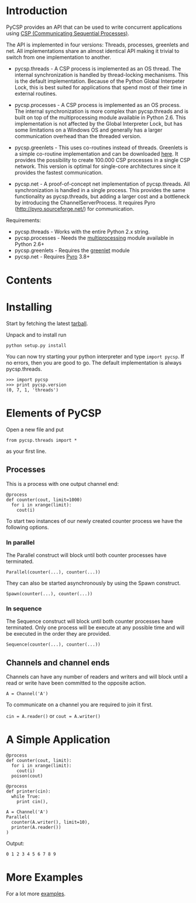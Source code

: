 # Introduction #

PyCSP provides an API that can be used to write concurrent
applications using [CSP (Communicating Sequential Processes)](http://en.wikipedia.org/wiki/Communicating_sequential_processes).

The API is implemented in four versions:
Threads, processes, greenlets and net. All implementations share an
almost identical API making it trivial to switch from one implementation to
another.

  * pycsp.threads - A CSP process is implemented as an OS thread. The internal synchronization is handled by thread-locking mechanisms. This is the default implementation. Because of the Python Global Interpeter Lock, this is best suited for applications that spend most of their time in external routines.

  * pycsp.processes - A CSP process is implemented as an OS process. The internal synchronization is more complex than pycsp.threads and is built on top of the multiprocessing module available in Python 2.6. This implementation is not affected by the Global Interpreter Lock, but has some limitations on a Windows OS and generally has a larger communication overhead than the threaded version.

  * pycsp.greenlets - This uses co-routines instead of threads. Greenlets is a simple co-routine implementation and can be downloaded [here](http://pypi.python.org/pypi/greenlet). It provides the possibility to create 100.000 CSP processes in a single CSP network. This version is optimal for single-core architectures since it provides the fastest communication.

  * pycsp.net - A proof-of-concept net implementation of pycsp.threads. All synchronization is handled in a single process. This provides the same functionality as pycsp.threads, but adding a larger cost and a bottleneck by introducing the ChannelServerProcess. It requires Pyro (http://pyro.sourceforge.net/) for communication.


Requirements:
  * pycsp.threads - Works with the entire Python 2.x string.
  * pycsp.processes - Needs the [multiprocessing](http://docs.python.org/library/multiprocessing.html) module available in Python 2.6+
  * pycsp.greenlets - Requires the [greenlet](http://pypi.python.org/pypi/greenlet) module
  * pycsp.net - Requires [Pyro](http://www.xs4all.nl/~irmen/pyro3/) 3.8+

# Contents #



# Installing #

Start by fetching the latest [tarball](http://code.google.com/p/pycsp/downloads/list).

Unpack and to install run

```
python setup.py install
```

You can now try starting your python interpreter and type `import pycsp`. If no errors, then you are good to go. The default implementation is always pycsp.threads.

```
>>> import pycsp
>>> print pycsp.version
(0, 7, 1, 'threads')
```

# Elements of PyCSP #

Open a new file and put

```
from pycsp.threads import *
```

as your first line.

## Processes ##

This is a process with one output channel end:

```
@process
def counter(cout, limit=1000)
  for i in xrange(limit):
    cout(i)
```


To start two instances of our newly created counter process we have the following options.

### In parallel ###

The Parallel construct will block until both counter processes have terminated.

```
Parallel(counter(...), counter(...))
```

They can also be started asynchronously by using the Spawn construct.

```
Spawn(counter(...), counter(...))
```

### In sequence ###

The Sequence construct will block until both counter processes have terminated. Only one process will be execute at any possible time and will be executed in the order they are provided.

```
Sequence(counter(...), counter(...))
```







## Channels and channel ends ##

Channels can have any number of readers and writers and will block until a read or write have been committed to the opposite action.

```
A = Channel('A')
```

To communicate on a channel you are required to join it first.

`cin = A.reader()` or `cout = A.writer()`


# A Simple Application #

```
@process
def counter(cout, limit):
  for i in xrange(limit):
    cout(i)
  poison(cout)

@process
def printer(cin):
  while True:
    print cin(),

A = Channel('A')
Parallel(
  counter(A.writer(), limit=10),
  printer(A.reader())
)
```

Output:
```
0 1 2 3 4 5 6 7 8 9
```


# More Examples #

For a lot more [examples](http://code.google.com/p/pycsp/source/browse/#svn/trunk/examples).